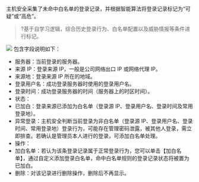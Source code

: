 主机安全采集了未命中白名单的登录记录，并根据智能算法将登录记录标记为“可疑”或“高危”。
>?基于自学习逻辑，综合历史登录行为、白名单配置以及威胁情报等条件进行标记。
>
![](https://main.qcloudimg.com/raw/8feb606471354d9c1c23c0d45419ae6c.png)
包含字段说明如下：
- 服务器：当前登录的服务器。
- 来源 IP：登录来源 IP，一般是公司网络出口 IP 或网络代理 IP。
- 来源地：登录来源 IP 所在的地域。
- 登录用户名：成功登录服务器时使用的登录用户名。
- 登录时间：成功登录服务器的时间（服务器上的时区时间）。
- 状态：
 - 已加白：登录来源已添加为白名单（登录源 IP、登录用户名、登录时间及常用登录地）。
 - 异常登录：主机安全判断当前登录为非白名单（登录源 IP、登录用户名、登录时间、常用登录地）登录行为，可能存在管理密码泄露，被其他人登录，需立即排查。若确认是管理员本人进行的登录，可添加白名单处理。
- 操作：
 - 加白名单：若认为该条登录记录属于正常登录行为，您可以单击【加白名单】，通过自定义添加登录白名单，命中白名单规则的登录记录状态将被置为已加白。
 - 删除：对该记录进行删除操作，删除后不再显示。
